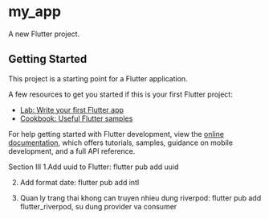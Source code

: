 # my_app

A new Flutter project.

## Getting Started

This project is a starting point for a Flutter application.

A few resources to get you started if this is your first Flutter project:

- [Lab: Write your first Flutter app](https://docs.flutter.dev/get-started/codelab)
- [Cookbook: Useful Flutter samples](https://docs.flutter.dev/cookbook)

For help getting started with Flutter development, view the
[online documentation](https://docs.flutter.dev/), which offers tutorials,
samples, guidance on mobile development, and a full API reference.

Section III
1.Add uuid to Flutter: flutter pub add uuid

2. Add format date: flutter pub add intl

3. Quan ly trang thai khong can truyen nhieu dung riverpod: flutter pub add flutter_riverpod, su dung provider va consumer